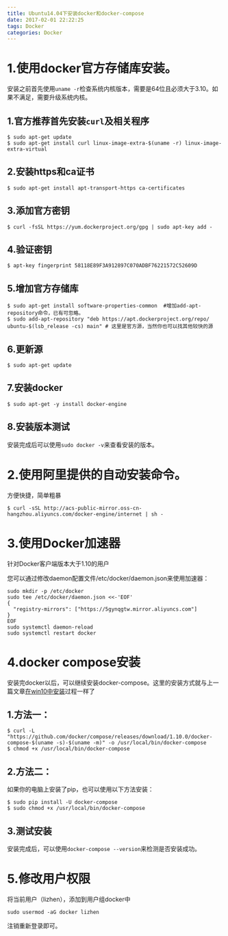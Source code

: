 ```yaml
---
title: Ubuntu14.04下安装docker和docker-compose
date: 2017-02-01 22:22:25
tags: Docker
categories: Docker
---
```


# 1.使用docker官方存储库安装。

安装之前首先使用`uname -r`检查系统内核版本，需要是64位且必须大于3.10。如果不满足，需要升级系统内核。

## 1.官方推荐首先安装`curl`及相关程序

    $ sudo apt-get update
    $ sudo apt-get install curl linux-image-extra-$(uname -r) linux-image-extra-virtual

<!-- more -->

## 2.安装https和ca证书

    $ sudo apt-get install apt-transport-https ca-certificates
    
## 3.添加官方密钥

    $ curl -fsSL https://yum.dockerproject.org/gpg | sudo apt-key add -

## 4.验证密钥

    $ apt-key fingerprint 58118E89F3A912897C070ADBF76221572C52609D
    
## 5.增加官方存储库

    $ sudo apt-get install software-properties-common  #增加add-apt-repository命令，已有可忽略。
    $ sudo add-apt-repository "deb https://apt.dockerproject.org/repo/ ubuntu-$(lsb_release -cs) main" # 这里是官方源，当然你也可以找其他较快的源

## 6.更新源

    $ sudo apt-get update

## 7.安装docker

    $ sudo apt-get -y install docker-engine
## 8.安装版本测试

安装完成后可以使用`sudo docker -v`来查看安装的版本。

# 2.使用阿里提供的自动安装命令。
方便快捷，简单粗暴
	
	$ curl -sSL http://acs-public-mirror.oss-cn-hangzhou.aliyuncs.com/docker-engine/internet | sh -



# 3.使用Docker加速器
针对Docker客户端版本大于1.10的用户

您可以通过修改daemon配置文件/etc/docker/daemon.json来使用加速器：

	sudo mkdir -p /etc/docker
	sudo tee /etc/docker/daemon.json <<-'EOF'
	{
	  "registry-mirrors": ["https://5gynqgtw.mirror.aliyuncs.com"]
	}
	EOF
	sudo systemctl daemon-reload
	sudo systemctl restart docker

# 4.docker compose安装

安装完docker以后，可以继续安装docker-compose。这里的安装方式就与上一篇文章[在win10中安装](http://www.lzblog.cn/2017/01/16/win10%E4%B8%8B%E5%88%A9%E7%94%A8DockerToolbox-1-12-2%E5%AE%89%E8%A3%85Docker%E5%92%8CDocker-compose/ "在win10中安装docker...")过程一样了

## 1.方法一：

    $ curl -L "https://github.com/docker/compose/releases/download/1.10.0/docker-compose-$(uname -s)-$(uname -m)" -o /usr/local/bin/docker-compose
    $ chmod +x /usr/local/bin/docker-compose

## 2.方法二：

如果你的电脑上安装了pip，也可以使用以下方法安装：

    $ sudo pip install -U docker-compose
    $ sudo chmod +x /usr/local/bin/docker-compose

## 3.测试安装

安装完成后，可以使用`docker-compose --version`来检测是否安装成功。

# 5.修改用户权限

将当前用户（lizhen），添加到用户组docker中

	sudo usermod -aG docker lizhen

注销重新登录即可。